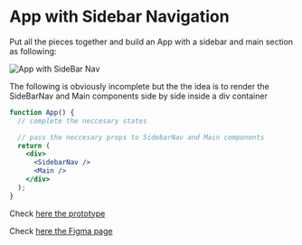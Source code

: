 # App with Sidebar Navigation

Put all the pieces together and build an App with a sidebar and main section as
following:

![App with SideBar Nav](https://p-vvf5mjm.t4.n0.cdn.getcloudapp.com/items/o0uRy5Lz/a82b95af-6ca0-424d-a096-c3514c086869.gif?v=bba7fc61d32e34f829ace19805527557)

The following is obviously incomplete but the the idea is to render the
SideBarNav and Main components side by side inside a div container

```jsx
function App() {
  // complete the neccesary states

  // pass the neccesary props to SidebarNav and Main components
  return (
    <div>
      <SidebarNav />
      <Main />
    </div>
  );
}
```

Check [here the prototype](https://www.figma.com/proto/Crqtn0kqnB1EKQWZVXE3of/Expensable-React?page-id=4157%3A1881&node-id=4157%3A1882&viewport=241%2C48%2C0.43&scaling=contain&starting-point-node-id=4157%3A1882)

Check [here the Figma page](https://www.figma.com/file/Crqtn0kqnB1EKQWZVXE3of/?node-id=4157%3A1881)

